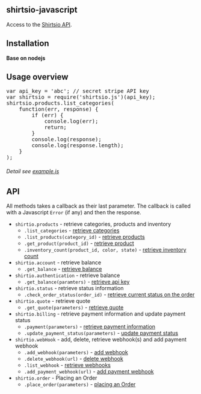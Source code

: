 <h2>shirtsio-javascript</h2>
Access to the <a href="https://www.shirts.io/docs/overview/">Shirtsio API</a>.
<h2>Installation</h2>
<b>Base on nodejs</b><br/>
<h2>Usage overview</h2>
<pre>
var api_key = 'abc'; // secret stripe API key
var shirtsio = require('shirtsio.js')(api_key);
shirtsio.products.list_categories(
    function(err, response) {
        if (err) {
            console.log(err);
            return;
        }
        console.log(response);
        console.log(response.length);
    }
);
</pre>
<h6>Detail see <a href="https://github.com/ooshirts/shirtsio-javascript/blob/master/test/example.js">example.js</a></h6>
<h2>API</h2>
<p>
All methods takes a callback as their last parameter. The callback is called with a Javascript
<code>Error</code>
(if any) and then the response.
</p>
<ul>
<li><code>shirtio.products</code> - retrieve categories, products and inventory
    <ul><li><code>.list_categories</code> - <a href="https://www.shirts.io/docs/products_reference/">retrieve categories</a></li></ul>
    <ul><li><code>.list_products(category_id)</code> - <a href="https://www.shirts.io/docs/products_reference/">retrieve products</a></li></ul>
    <ul><li><code>.get_product(product_id)</code> - <a href="https://www.shirts.io/docs/products_reference/">retrieve product</a></li></ul>
    <ul><li><code>.inventory_count(product_id, color, state)</code> - <a href="https://www.shirts.io/docs/products_reference/">retrieve inventory count</a></li></ul>
</li>
<li><code>shirtio.account</code> - retrieve balance
    <ul><li><code>.get_balance</code> - <a href="#">retrieve balance</a></li></ul>
</li>
<li><code>shirtio.authentication</code> - retrieve balance
    <ul><li><code>.get_balance(paramters)</code> - <a href="#">retrieve api key</a></li></ul>
</li>
<li><code>shirtio.status</code> - retrieve status information
    <ul><li><code>.check_order_status(order_id)</code> - <a href="https://www.shirts.io/docs/status_reference/">retrieve current status on the order</a></li></ul>
</li>
<li><code>shirtio.quote</code> - retrieve quote
    <ul><li><code>.get_quote(parameters)</code> - <a href="https://www.shirts.io/docs/quote_reference/">retrieve quote</a></li></ul>
</li>
<li><code>shirtio.billing</code> - retrieve payment information and update payment status
    <ul><li><code>.payment(parameters)</code> - <a href="#">retrieve payment information</a></li></ul>
    <ul><li><code>.update_payment_status(parameters)</code> - <a href="#">update payment status</a></li></ul>
</li>
<li><code>shirtio.webHook</code> - add, delete, retrieve webhook(s) and add payment webhook
    <ul><li><code>.add_webhook(parameters)</code> - <a href="#">add webhook</a></li></ul>
    <ul><li><code>.delete_webhook(url)</code> - <a href="#">delete webhook</a></li></ul>
    <ul><li><code>.list_webhook</code> - <a href="#">retrieve webhooks</a></li></ul>
    <ul><li><code>.add_payment_webhook(url)</code> - <a href="#">add payment webhook</a></li></ul>
</li>
<li><code>shirtio.order</code> - Placing an Order
    <ul><li><code>.place_order(parameters)</code> - <a href="https://www.shirts.io/docs/order_reference/">placing an Order</a></li></ul>
</li>
</ul>
